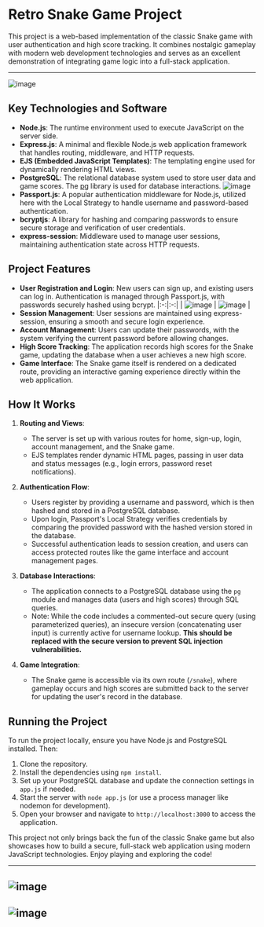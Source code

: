 # Retro Snake Game Project

This project is a web-based implementation of the classic Snake game with user authentication and high score tracking. It combines nostalgic gameplay with modern web development technologies and serves as an excellent demonstration of integrating game logic into a full-stack application.

---
![image](https://github.com/user-attachments/assets/5916ca52-612e-4a3b-bb6d-515a8c263d21)

## Key Technologies and Software

- **Node.js**: The runtime environment used to execute JavaScript on the server side.
- **Express.js**: A minimal and flexible Node.js web application framework that handles routing, middleware, and HTTP requests.
- **EJS (Embedded JavaScript Templates)**: The templating engine used for dynamically rendering HTML views.
- **PostgreSQL**: The relational database system used to store user data and game scores. The [pg](https://node-postgres.com/) library is used for database interactions.
![image](https://github.com/user-attachments/assets/f58ae348-d77f-4f65-96ff-8d2c61586057)
- **Passport.js**: A popular authentication middleware for Node.js, utilized here with the Local Strategy to handle username and password-based authentication.
- **bcryptjs**: A library for hashing and comparing passwords to ensure secure storage and verification of user credentials.
- **express-session**: Middleware used to manage user sessions, maintaining authentication state across HTTP requests.

## Project Features

- **User Registration and Login**: New users can sign up, and existing users can log in. Authentication is managed through Passport.js, with passwords securely hashed using bcrypt.
|:-:|:-:|
| ![image](https://github.com/user-attachments/assets/c397db52-9d5c-47c5-819a-8f3c92a6fa24) | ![image](https://github.com/user-attachments/assets/a6fe3db7-a439-4038-b7e0-9bfa731956ad) |
- **Session Management**: User sessions are maintained using express-session, ensuring a smooth and secure login experience.
- **Account Management**: Users can update their passwords, with the system verifying the current password before allowing changes.
- **High Score Tracking**: The application records high scores for the Snake game, updating the database when a user achieves a new high score.
- **Game Interface**: The Snake game itself is rendered on a dedicated route, providing an interactive gaming experience directly within the web application.

## How It Works

1. **Routing and Views**:  
   - The server is set up with various routes for home, sign-up, login, account management, and the Snake game.  
   - EJS templates render dynamic HTML pages, passing in user data and status messages (e.g., login errors, password reset notifications).

2. **Authentication Flow**:  
   - Users register by providing a username and password, which is then hashed and stored in a PostgreSQL database.  
   - Upon login, Passport's Local Strategy verifies credentials by comparing the provided password with the hashed version stored in the database.
   - Successful authentication leads to session creation, and users can access protected routes like the game interface and account management pages.

3. **Database Interactions**:  
   - The application connects to a PostgreSQL database using the `pg` module and manages data (users and high scores) through SQL queries.
   - Note: While the code includes a commented-out secure query (using parameterized queries), an insecure version (concatenating user input) is currently active for username lookup. **This should be replaced with the secure version to prevent SQL injection vulnerabilities.**

4. **Game Integration**:  
   - The Snake game is accessible via its own route (`/snake`), where gameplay occurs and high scores are submitted back to the server for updating the user's record in the database.

## Running the Project

To run the project locally, ensure you have Node.js and PostgreSQL installed. Then:

1. Clone the repository.
2. Install the dependencies using `npm install`.
3. Set up your PostgreSQL database and update the connection settings in `app.js` if needed.
4. Start the server with `node app.js` (or use a process manager like nodemon for development).
5. Open your browser and navigate to `http://localhost:3000` to access the application.

This project not only brings back the fun of the classic Snake game but also showcases how to build a secure, full-stack web application using modern JavaScript technologies. Enjoy playing and exploring the code!




---
![image](https://github.com/user-attachments/assets/d4dcfdeb-643c-426a-803f-f7dcfc813a60)
---

![image](https://github.com/user-attachments/assets/3b1f5c0f-5969-47e7-9f59-03e03c536beb)
---

